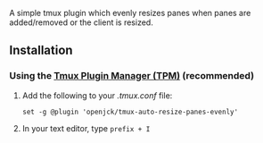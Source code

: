 A simple tmux plugin which evenly resizes panes when panes are added/removed or
the client is resized.

## Installation

### Using the [Tmux Plugin Manager (TPM)](https://github.com/tmux-plugins/tpm) (recommended)

1. Add the following to your *.tmux.conf* file:

    ```
    set -g @plugin 'openjck/tmux-auto-resize-panes-evenly'
    ```

2. In your text editor, type `prefix + I`
